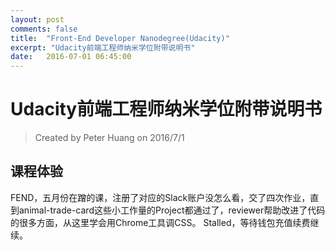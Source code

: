 ```yaml
---
layout: post
comments: false
title:  "Front-End Developer Nanodegree(Udacity)"
excerpt: "Udacity前端工程师纳米学位附带说明书"
date:   2016-07-01 06:45:00
---
```


# Udacity前端工程师纳米学位附带说明书
> Created by Peter Huang on 2016/7/1

## 课程体验
FEND，五月份在蹭的课，注册了对应的Slack账户没怎么看，交了四次作业，直到animal-trade-card这些小工作量的Project都通过了，reviewer帮助改进了代码的很多方面，从这里学会用Chrome工具调CSS。
Stalled，等待钱包充值续费继续。